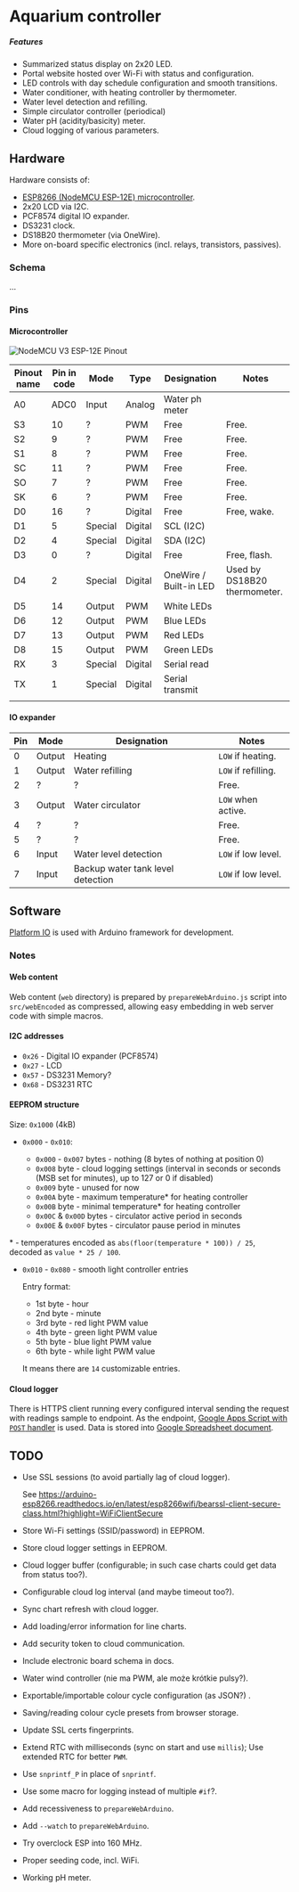 
# Aquarium controller

##### Features

+ Summarized status display on 2x20 LED.
+ Portal website hosted over Wi-Fi with status and configuration.
+ LED controls with day schedule configuration and smooth transitions.
+ Water conditioner, with heating controller by thermometer.
+ Water level detection and refilling.
+ Simple circulator controller (periodical)
+ Water pH (acidity/basicity) meter.
+ Cloud logging of various parameters.





## Hardware

Hardware consists of:

+ [ESP8266 (NodeMCU ESP-12E) microcontroller](https://www.mischianti.org/2022/02/09/nodemcu-v3-high-resolution-pinout-and-specs/).
+ 2x20 LCD via I2C.
+ PCF8574 digital IO expander.
+ DS3231 clock.
+ DS18B20 thermometer (via OneWire).
+ More on-board specific electronics (incl. relays, transistors, passives).



### Schema

...



### Pins

#### Microcontroller

![NodeMCU V3 ESP-12E Pinout](https://www.mischianti.org/wp-content/uploads/2021/10/NodeMcu-V3-CH340-Lua-ESP8266-pinout-mischianti-low-resolution-1024x646.jpg)

| Pinout name | Pin in code | Mode    | Type    | Designation                   | Notes                        |
|-------------|-------------|---------|---------|-------------------------------|------------------------------|
| A0          | ADC0        | Input   | Analog  | Water ph meter                |                              |
| S3          | 10          | ?       | PWM     | Free                          | Free.                        |
| S2          | 9           | ?       | PWM     | Free                          | Free.                        |
| S1          | 8           | ?       | PWM     | Free                          | Free.                        |
| SC          | 11          | ?       | PWM     | Free                          | Free.                        |
| SO          | 7           | ?       | PWM     | Free                          | Free.                        |
| SK          | 6           | ?       | PWM     | Free                          | Free.                        |
| D0          | 16          | ?       | Digital | Free                          | Free, wake.                  |
| D1          | 5           | Special | Digital | SCL (I2C)                     |                              |
| D2          | 4           | Special | Digital | SDA (I2C)                     |                              |
| D3          | 0           | ?       | Digital | Free                          | Free, flash.                 |
| D4          | 2           | Special | Digital | OneWire / Built-in LED        | Used by DS18B20 thermometer. |
| D5          | 14          | Output  | PWM     | White LEDs                    |                              |
| D6          | 12          | Output  | PWM     | Blue LEDs                     |                              |
| D7          | 13          | Output  | PWM     | Red LEDs                      |                              |
| D8          | 15          | Output  | PWM     | Green LEDs                    |                              |
| RX          | 3           | Special | Digital | Serial read                   |                              |
| TX          | 1           | Special | Digital | Serial transmit               |                              |
|             |             |         |         |                               |                              |

#### IO expander

| Pin | Mode    | Designation                        | Notes                   |
|-----|---------|------------------------------------|-------------------------|
| 0   | Output  | Heating                            | `LOW` if heating.       |
| 1   | Output  | Water refilling                    | `LOW` if refilling.     |
| 2   | ?       | ?                                  | Free.                   |
| 3   | Output  | Water circulator                   | `LOW` when active.      |
| 4   | ?       | ?                                  | Free.                   |
| 5   | ?       | ?                                  | Free.                   |
| 6   | Input   | Water level detection              | `LOW` if low level.     |
| 7   | Input   | Backup water tank level detection  | `LOW` if low level.     |





## Software

[Platform IO](https://platformio.org/platformio-ide) is used with Arduino framework for development.



### Notes

#### Web content

Web content (`web` directory) is prepared by `prepareWebArduino.js` script into `src/webEncoded` as compressed, allowing easy embedding in web server code with simple macros.

#### I2C addresses

* `0x26` - Digital IO expander (PCF8574)
* `0x27` - LCD
* `0x57` - DS3231 Memory?
* `0x68` - DS3231 RTC

#### EEPROM structure

Size: `0x1000` (4kB)

* `0x000` - `0x010`:

	* `0x000` - `0x007` bytes - nothing (8 bytes of nothing at position 0)
	* `0x008` byte - cloud logging settings (interval in seconds or seconds (MSB set for minutes), up to 127 or 0 if disabled)
	* `0x009` byte - unused for now
	* `0x00A` byte - maximum temperature* for heating controller
	* `0x00B` byte - minimal temperature* for heating controller 
	* `0x00C` & `0x00D` bytes - circulator active period in seconds
	* `0x00E` & `0x00F` bytes - circulator pause period in minutes 

\* - temperatures encoded as `abs(floor(temperature * 100)) / 25`, decoded as `value * 25 / 100`.

* `0x010` - `0x080` - smooth light controller entries

	Entry format: 
	* 1st byte - hour
	* 2nd byte - minute
	* 3rd byte - red light PWM value
	* 4th byte - green light PWM value
	* 5th byte - blue light PWM value
	* 6th byte - while light PWM value

	It means there are `14` customizable entries.

#### Cloud logger

There is HTTPS client running every configured interval sending the request with readings sample to endpoint. As the endpoint, [Google Apps Script with `POST` handler](https://script.google.com/d/1MDprbKPWUi1Kno0x6o2YVEOm3dEMGe_TI3PfwGwiD1rW21l4PcxbYVoA/edit?usp=sharing) is used. Data is stored into [Google Spreadsheet document](https://docs.google.com/spreadsheets/d/1OeXW_dhXnBcgqe8lflZT3rbdBoCy9qz3bURGQ95YH9o/edit?usp=sharing#gid=581325308). 





## TODO

+ Use SSL sessions (to avoid partially lag of cloud logger).
	
	See https://arduino-esp8266.readthedocs.io/en/latest/esp8266wifi/bearssl-client-secure-class.html?highlight=WiFiClientSecure

+ Store Wi-Fi settings (SSID/password) in EEPROM. 
+ Store cloud logger settings in EEPROM.
+ Cloud logger buffer (configurable; in such case charts could get data from status too?).
+ Configurable cloud log interval (and maybe timeout too?).
+ Sync chart refresh with cloud logger.
+ Add loading/error information for line charts.
+ Add security token to cloud communication.
+ Include electronic board schema in docs.
+ Water wind controller (nie ma PWM, ale może krótkie pulsy?).
+ Exportable/importable colour cycle configuration (as JSON?) .
+ Saving/reading colour cycle presets from browser storage.
+ Update SSL certs fingerprints.
+ Extend RTC with milliseconds (sync on start and use `millis`); Use extended RTC for better `PWM`.
+ Use `snprintf_P` in place of `snprintf`.
+ Use some macro for logging instead of multiple `#if`?.
+ Add recessiveness to `prepareWebArduino`.
+ Add `--watch` to `prepareWebArduino`.
+ Try overclock ESP into 160 MHz.
+ Proper seeding code, incl. WiFi.
+ Working pH meter.

